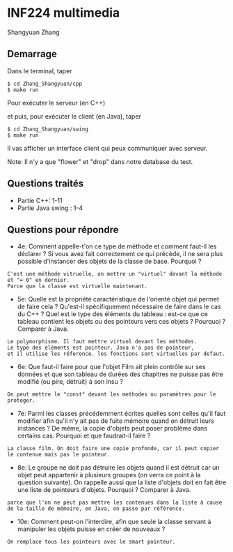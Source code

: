 # INF224 multimedia

Shangyuan Zhang

## Demarrage

Dans le terminal, taper 
```
$ cd Zhang_Shangyuan/cpp
$ make run
```
Pour exécuter le serveur (en C++)

et puis, pour exécuter le client (en Java), taper
```
$ cd Zhang_Shangyuan/swing
$ make run
```

Il vas afficher un interface client qui peux communiquer avec serveur.

Note: Il n'y a que "flower" et "drop" dans notre database du test.

## Questions traités
* Partie C++: 1-11
* Partie Java swing : 1-4

## Questions pour répondre

* 4e: Comment appelle-t'on ce type de méthode et comment faut-il les déclarer ? Si vous avez fait correctement ce qui précède, il ne sera plus possible d'instancer des objets de la classe de base. Pourquoi ? 
```
C'est une méthode vitruelle, on mettre un "virtuel" devant la méthode et "= 0" en dernier.
Parce que la classe est virtuelle maintenant.
```
      
* 5e: Quelle est la propriété caractéristique de l'orienté objet qui permet de faire cela ? Qu'est-il spécifiquement nécessaire de faire dans le cas du C++ ? Quel est le type des éléments du tableau : est-ce que ce tableau contient les objets ou des pointeurs vers ces objets ? Pourquoi ? Comparer à Java. 
```
Le polymorphisme. Il faut mettre virtuel devant les méthodes.
Le type des éléments est pointeur. Java n'a pas de pointeur, 
et il utilise les réference. les fonctions sont virtuelles par defaut.
```

* 6e: Que faut-il faire pour que l'objet Film ait plein contrôle sur ses données et que son tableau de durées des chapitres ne puisse pas être modifié (ou pire, détruit) à son insu ?
```
On peut mettre le "const" devant les methodes ou paramètres pour le proteger.
```

* 7e: Parmi les classes précédemment écrites quelles sont celles qu'il faut modifier afin qu'il n'y ait pas de fuite mémoire quand on détruit leurs instances ? De même, la copie d'objets peut poser problème dans certains cas. Pourquoi et que faudrait-il faire ?
```
La classe film. On doit faire une copie profonde, car il peut copier le contenue mais pas le pointeur.
```

* 8e: Le groupe ne doit pas détruire les objets quand il est détruit car un objet peut appartenir à plusieurs groupes (on verra ce point à la question suivante). On rappelle aussi que la liste d'objets doit en fait être une liste de pointeurs d'objets. Pourquoi ? Comparer à Java.
```
parce que l'on ne peut pas mettre les contenues dans la liste à cause de la taille de mémoire, en Java, on passe par référence.
```

* 10e:  Comment peut-on l'interdire, afin que seule la classe servant à manipuler les objets puisse en créer de nouveaux ? 
```
On remplace tous les pointeurs avec le smart pointeur.
```





